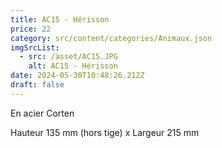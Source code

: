 ```yaml
---
title: AC15 - Hérisson
price: 22
category: src/content/categories/Animaux.json
imgSrcList:
  - src: /asset/AC15.JPG
    alt: AC15 - Hérisson
date: 2024-05-30T10:48:26.212Z
draft: false
---
```


En acier Corten

Hauteur 135 mm (hors tige) x Largeur 215 mm
